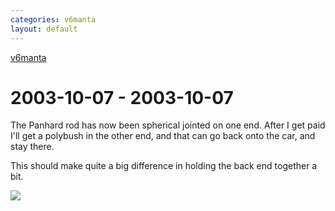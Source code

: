 ```yaml
---
categories: v6manta
layout: default
---
```


[v6manta](/v6manta)

# 2003-10-07 - 2003-10-07 
The Panhard rod has now been spherical jointed on one end. After I get paid I'll get a polybush in the other end, and that can go back onto the car, and stay there.

This should make quite a big difference in holding the back end together a bit.

![](/img/v6manta/manta0028.jpg)